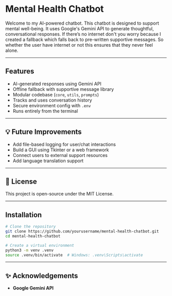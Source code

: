 # Mental Health Chatbot

Welcome to my AI-powered chatbot. This chatbot is designed to support mental well-being. It uses Google's Gemini API to generate thoughtful, conversational responses. If there’s no internet don't you worry because I created a fallback which falls back to pre-written supportive messages. So whether the user have internet or not this ensures that they never feel alone.

---

## Features

- AI-generated responses using Gemini API
- Offline fallback with supportive message library
- Modular codebase (`core`, `utils`, `prompts`)
- Tracks and uses conversation history
- Secure environment config with `.env`
- Runs entirely from the terminal

---

## 💡 Future Improvements

- Add file-based logging for user/chat interactions  
- Build a GUI using Tkinter or a web framework  
- Connect users to external support resources  
- Add language translation support

---

## 📝 License

This project is open-source under the MIT License.

---

## Installation

```bash
# Clone the repository
git clone https://github.com/yourusername/mental-health-chatbot.git
cd mental-health-chatbot

# Create a virtual environment
python3 -m venv .venv
source .venv/bin/activate  # Windows: .venv\Scripts\activate
```

---

## ✨ Acknowledgements
- **Google Gemini API**